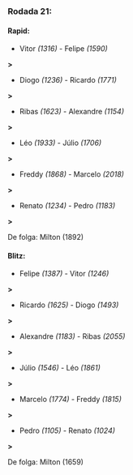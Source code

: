 ### Rodada 21:

#### Rapid:

* Vitor *(1316)*     -     Felipe *(1590)*

 **>** 
* Diogo *(1236)*     -     Ricardo *(1771)*

 **>** 
* Ribas *(1623)*     -     Alexandre *(1154)*

 **>** 
* Léo *(1933)*     -     Júlio *(1706)*

 **>** 
* Freddy *(1868)*     -     Marcelo *(2018)*

 **>** 
* Renato *(1234)*     -     Pedro *(1183)*

 **>** 

De folga: Milton (1892)

#### Blitz:

* Felipe *(1387)*     -     Vitor *(1246)*

 **>** 
* Ricardo *(1625)*     -     Diogo *(1493)*

 **>** 
* Alexandre *(1183)*     -     Ribas *(2055)*

 **>** 
* Júlio *(1546)*     -     Léo *(1861)*

 **>** 
* Marcelo *(1774)*     -     Freddy *(1815)*

 **>** 
* Pedro *(1105)*     -     Renato *(1024)*

 **>** 

De folga: Milton (1659)


